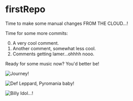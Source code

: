 # firstRepo

Time to make some manual changes FROM THE CLOUD...!


Time for some more commits:

0. A very cool comment.
0. Another comment, somewhat less cool.
0. Comments getting lamer...ohhhh nooo.


Ready for some music now?  You'd better be!

![Journey!](https://upload.wikimedia.org/wikipedia/en/f/f8/Jfrontiers.jpg)


![Def Leppard, Pyromania baby!](https://upload.wikimedia.org/wikipedia/en/a/a7/Def_Leppard_-_Pyromania.jpg)


![Billy Idol...!](http://billyidol.net/wp-content/uploads/2014/08/idolize-yourself1.jpg)
